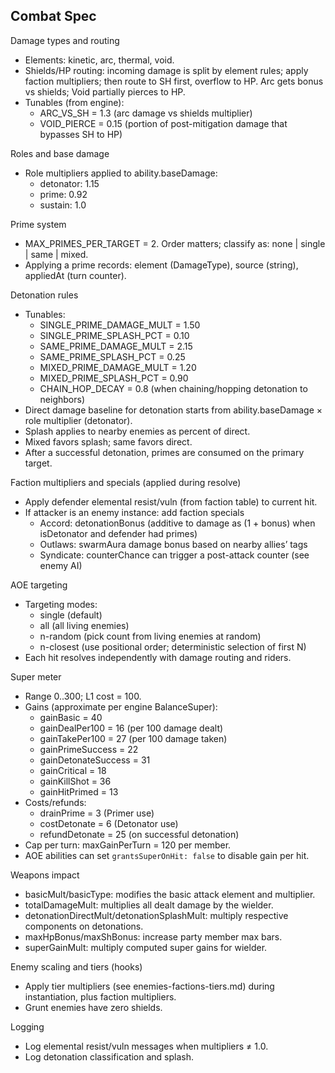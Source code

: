 ## Combat Spec

Damage types and routing
- Elements: kinetic, arc, thermal, void.
- Shields/HP routing: incoming damage is split by element rules; apply faction multipliers; then route to SH first, overflow to HP. Arc gets bonus vs shields; Void partially pierces to HP.
- Tunables (from engine):
  - ARC_VS_SH = 1.3 (arc damage vs shields multiplier)
  - VOID_PIERCE = 0.15 (portion of post-mitigation damage that bypasses SH to HP)

Roles and base damage
- Role multipliers applied to ability.baseDamage:
  - detonator: 1.15
  - prime: 0.92
  - sustain: 1.0

Prime system
- MAX_PRIMES_PER_TARGET = 2. Order matters; classify as: none | single | same | mixed.
- Applying a prime records: element (DamageType), source (string), appliedAt (turn counter).

Detonation rules
- Tunables:
  - SINGLE_PRIME_DAMAGE_MULT = 1.50
  - SINGLE_PRIME_SPLASH_PCT = 0.10
  - SAME_PRIME_DAMAGE_MULT   = 2.15
  - SAME_PRIME_SPLASH_PCT    = 0.25
  - MIXED_PRIME_DAMAGE_MULT  = 1.20
  - MIXED_PRIME_SPLASH_PCT   = 0.90
  - CHAIN_HOP_DECAY          = 0.8 (when chaining/hopping detonation to neighbors)
- Direct damage baseline for detonation starts from ability.baseDamage × role multiplier (detonator).
- Splash applies to nearby enemies as percent of direct.
- Mixed favors splash; same favors direct.
- After a successful detonation, primes are consumed on the primary target.

Faction multipliers and specials (applied during resolve)
- Apply defender elemental resist/vuln (from faction table) to current hit.
- If attacker is an enemy instance: add faction specials
  - Accord: detonationBonus (additive to damage as (1 + bonus) when isDetonator and defender had primes)
  - Outlaws: swarmAura damage bonus based on nearby allies’ tags
  - Syndicate: counterChance can trigger a post-attack counter (see enemy AI)

AOE targeting
- Targeting modes:
  - single (default)
  - all (all living enemies)
  - n-random (pick count from living enemies at random)
  - n-closest (use positional order; deterministic selection of first N)
- Each hit resolves independently with damage routing and riders.

Super meter
- Range 0..300; L1 cost = 100.
- Gains (approximate per engine BalanceSuper):
  - gainBasic = 40
  - gainDealPer100 = 16 (per 100 damage dealt)
  - gainTakePer100 = 27 (per 100 damage taken)
  - gainPrimeSuccess = 22
  - gainDetonateSuccess = 31
  - gainCritical = 18
  - gainKillShot = 36
  - gainHitPrimed = 13
- Costs/refunds:
  - drainPrime = 3 (Primer use)
  - costDetonate = 6 (Detonator use)
  - refundDetonate = 25 (on successful detonation)
- Cap per turn: maxGainPerTurn = 120 per member.
- AOE abilities can set `grantsSuperOnHit: false` to disable gain per hit.

Weapons impact
- basicMult/basicType: modifies the basic attack element and multiplier.
- totalDamageMult: multiplies all dealt damage by the wielder.
- detonationDirectMult/detonationSplashMult: multiply respective components on detonations.
- maxHpBonus/maxShBonus: increase party member max bars.
- superGainMult: multiply computed super gains for wielder.

Enemy scaling and tiers (hooks)
- Apply tier multipliers (see enemies-factions-tiers.md) during instantiation, plus faction multipliers.
- Grunt enemies have zero shields.

Logging
- Log elemental resist/vuln messages when multipliers ≠ 1.0.
- Log detonation classification and splash.


